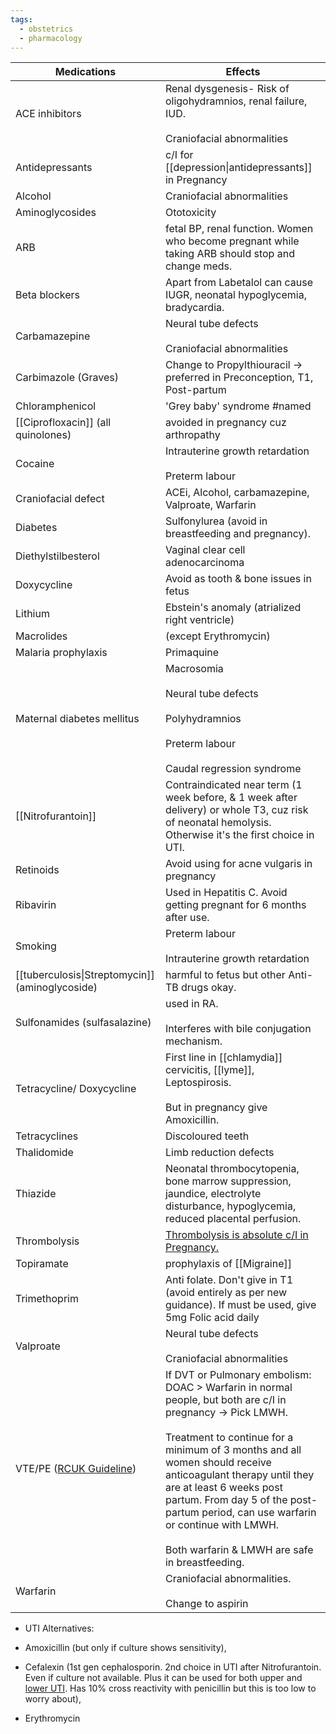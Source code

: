 ```yaml
---
tags:
  - obstetrics
  - pharmacology
---
```

| Medications                                                                                                                                                                                                   | Effects                                                                                                                                                                                                                                                                                                                                                                                                 |
| ------------------------------------------------------------------------------------------------------------------------------------------------------------------------------------------------------------- | ------------------------------------------------------------------------------------------------------------------------------------------------------------------------------------------------------------------------------------------------------------------------------------------------------------------------------------------------------------------------------------------------------- |
| ACE inhibitors                                                                                                                                                                                                | Renal dysgenesis- Risk of oligohydramnios, renal failure, IUD.<br><br>Craniofacial abnormalities                                                                                                                                                                                                                                                                                                        |
| Antidepressants                                                                                                                                                                                               | c/I for [[depression\|antidepressants]] in Pregnancy                                                                                                                                                                                                                                                                                                                                                    |
| Alcohol                                                                                                                                                                                                       | Craniofacial abnormalities                                                                                                                                                                                                                                                                                                                                                                              |
| Aminoglycosides                                                                                                                                                                                               | Ototoxicity                                                                                                                                                                                                                                                                                                                                                                                             |
| ARB                                                                                                                                                                                                           | fetal BP, renal function. Women who become pregnant while taking ARB should stop and change meds.                                                                                                                                                                                                                                                                                                       |
| Beta blockers                                                                                                                                                                                                 | Apart from Labetalol can cause IUGR, neonatal hypoglycemia, bradycardia.                                                                                                                                                                                                                                                                                                                                |
| Carbamazepine                                                                                                                                                                                                 | Neural tube defects<br><br>Craniofacial abnormalities                                                                                                                                                                                                                                                                                                                                                   |
| Carbimazole (Graves)                                                                                                                                                                                          | Change to Propylthiouracil -> preferred in Preconception, T1, Post-partum                                                                                                                                                                                                                                                                                                                               |
| Chloramphenicol                                                                                                                                                                                               | 'Grey baby' syndrome #named                                                                                                                                                                                                                                                                                                                                                                             |
| [[Ciprofloxacin]] (all quinolones)                                                                                                                                                                            | avoided in pregnancy cuz arthropathy                                                                                                                                                                                                                                                                                                                                                                    |
| Cocaine                                                                                                                                                                                                       | Intrauterine growth retardation<br><br>Preterm labour                                                                                                                                                                                                                                                                                                                                                   |
| Craniofacial defect                                                                                                                                                                                           | ACEi, Alcohol, carbamazepine, Valproate, Warfarin                                                                                                                                                                                                                                                                                                                                                       |
| Diabetes                                                                                                                                                                                                      | Sulfonylurea (avoid in breastfeeding and pregnancy).                                                                                                                                                                                                                                                                                                                                                    |
| Diethylstilbesterol                                                                                                                                                                                           | Vaginal clear cell adenocarcinoma                                                                                                                                                                                                                                                                                                                                                                       |
| Doxycycline                                                                                                                                                                                                   | Avoid as tooth & bone issues in fetus                                                                                                                                                                                                                                                                                                                                                                   |
| Lithium                                                                                                                                                                                                       | Ebstein's anomaly (atrialized right ventricle)                                                                                                                                                                                                                                                                                                                                                          |
| Macrolides                                                                                                                                                                                                    | (except Erythromycin)                                                                                                                                                                                                                                                                                                                                                                                   |
| Malaria prophylaxis                                                                                                                                                                                           | Primaquine                                                                                                                                                                                                                                                                                                                                                                                              |
| Maternal diabetes mellitus                                                                                                                                                                                    | Macrosomia<br><br>Neural tube defects<br><br>Polyhydramnios<br><br>Preterm labour<br><br>Caudal regression syndrome                                                                                                                                                                                                                                                                                     |
| [[Nitrofurantoin]]                                                                                                                                                                                            | Contraindicated near term (1 week before, & 1 week after delivery) or whole T3, cuz risk of neonatal hemolysis. Otherwise it's the first choice in UTI.                                                                                                                                                                                                                                                 |
| Retinoids                                                                                                                                                                                                     | Avoid using for acne vulgaris in pregnancy                                                                                                                                                                                                                                                                                                                                                              |
| Ribavirin                                                                                                                                                                                                     | Used in Hepatitis C. Avoid getting pregnant for 6 months after use.                                                                                                                                                                                                                                                                                                                                     |
| Smoking                                                                                                                                                                                                       | Preterm labour<br><br>Intrauterine growth retardation                                                                                                                                                                                                                                                                                                                                                   |
| [[tuberculosis\|Streptomycin]] (aminoglycoside)                                                                                                                                                               | harmful to fetus but other Anti-TB drugs okay.                                                                                                                                                                                                                                                                                                                                                          |
| Sulfonamides (sulfasalazine)                                                                                                                                                                                  | used in RA.<br><br>Interferes with bile conjugation mechanism.                                                                                                                                                                                                                                                                                                                                          |
| Tetracycline/ Doxycycline                                                                                                                                                                                     | First line in [[chlamydia]] cervicitis, [[lyme]], Leptospirosis.<br><br>But in pregnancy give Amoxicillin.                                                                                                                                                                                                                                                                                              |
| Tetracyclines                                                                                                                                                                                                 | Discoloured teeth                                                                                                                                                                                                                                                                                                                                                                                       |
| Thalidomide                                                                                                                                                                                                   | Limb reduction defects                                                                                                                                                                                                                                                                                                                                                                                  |
| Thiazide                                                                                                                                                                                                      | Neonatal thrombocytopenia, bone marrow suppression, jaundice, electrolyte disturbance, hypoglycemia, reduced placental perfusion.                                                                                                                                                                                                                                                                       |
| Thrombolysis                                                                                                                                                                                                  | [Thrombolysis is absolute c/I in Pregnancy.](onenote:#CNS,%20Psych&section-id={210C3954-BE8B-A24C-8E7F-F1B991349700}&page-id={36435466-1956-4089-BD96-CF2298AEF2F6}&object-id={7CF43573-5896-4990-9F6B-E08AC9DF5852}&55&base-path=https://d.docs.live.net/450c0e1b0b9c7922/Documents/Onenote/MBBS/PLAB%201%20+%20MSRA.one)                                                                              |
| Topiramate                                                                                                                                                                                                    | prophylaxis of [[Migraine]]                                                                                                                                                                                                                                                                                                                                                                             |
| Trimethoprim                                                                                                                                                                                                  | Anti folate. Don't give in T1 (avoid entirely as per new guidance). If must be used, give 5mg Folic acid daily                                                                                                                                                                                                                                                                                          |
| Valproate                                                                                                                                                                                                     | Neural tube defects<br><br>Craniofacial abnormalities                                                                                                                                                                                                                                                                                                                                                   |
| VTE/PE ([RCUK Guideline](https://www.rcog.org.uk/guidance/browse-all-guidance/green-top-guidelines/thrombosis-and-embolism-during-pregnancy-and-the-puerperium-acute-management-green-top-guideline-no-37b/)) | If DVT or Pulmonary embolism: DOAC > Warfarin in normal people, but both are c/I in pregnancy -> Pick LMWH.<br><br>Treatment to continue for a minimum of 3 months and all women should receive anticoagulant therapy until they are at least 6 weeks post partum. From day 5 of the post-partum period, can use warfarin or continue with LMWH.<br><br>Both warfarin & LMWH are safe in breastfeeding. |
| Warfarin                                                                                                                                                                                                      | Craniofacial abnormalities.<br><br>Change to aspirin                                                                                                                                                                                                                                                                                                                                                    |

- UTI Alternatives:

- Amoxicillin (but only if culture shows sensitivity),
- Cefalexin (1st gen cephalosporin. 2nd choice in UTI after Nitrofurantoin. Even if culture not available. Plus it can be used for both upper and [lower UTI](onenote:#Nephrology&section-id={145871C2-3C63-4A25-A087-79EA3E5CD53A}&page-id={2D2A9352-3D83-44A8-977A-31B8E3FF414E}&object-id={6A72BD48-34E7-42AC-8FDA-DFAFD5BB9CB3}&8C&base-path=https://d.docs.live.net/450c0e1b0b9c7922/Documents/Onenote/MBBS/PLAB.one). Has 10% cross reactivity with penicillin but this is too low to worry about),
- Erythromycin